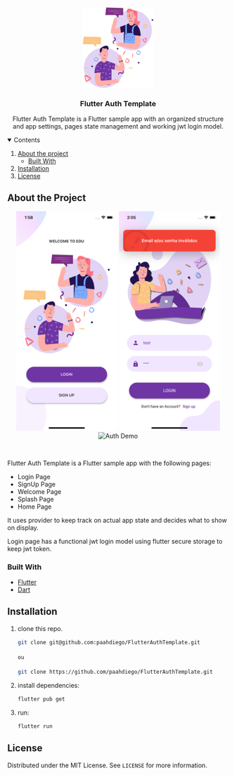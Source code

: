 <!-- PROJECT LOGO -->
<br />
<p align="center">

  <img src=".github/chat.svg" alt="Flutter Auth Template" width="160">


  <h3 align="center">Flutter Auth Template</h3>

  <p align="center">
    Flutter Auth Template is a Flutter sample app with an organized structure and app settings, pages state management and working jwt login model. 
    <br />
  </p>
</p>



<!-- TABLE OF CONTENTS -->
<details open="close">
  <summary>Contents</summary>
  <ol>
    <li>
      <a href="#about-the-project">About the project</a>
      <ul>
        <li><a href="#built-with">Built With</a></li>
      </ul>
    </li>
    <li><a href="#installation">Installation</a></li>
    <li><a href="#license">License</a></li>
  </ol>
</details>



<!-- ABOUT THE PROJECT -->
## About the Project
  <p align="center">
  <img src=".github/welcome.png" alt="WelcomePage" height="500">
  <img src=".github/error.png" alt="Login Error" height="500">
  <img src=".github/demo.gif" width="500" alt="Auth Demo">
  </p>
  </br>

  Flutter Auth Template is a Flutter sample app with the following pages:
  - Login Page
  - SignUp Page
  - Welcome Page
  - Splash Page
  - Home Page

  It uses provider to keep track on actual app state and decides what to show on display.
  
  Login page has a functional jwt login model using flutter secure storage to keep jwt token.
 

### Built With

* [Flutter](https://flutter.dev/)
* [Dart](https://dart.dev/)

## Installation

1. clone this repo.
   ```sh
   git clone git@github.com:paahdiego/FlutterAuthTemplate.git    
   
   ou
   
   git clone https://github.com/paahdiego/FlutterAuthTemplate.git
   ```
   
2. install dependencies:
 
   ```sh
   flutter pub get
   ```
   
3. run:
   ```sh
   flutter run
   ```   
   
<!-- LICENSE -->
## License

Distributed under the MIT License. See `LICENSE` for more information.
